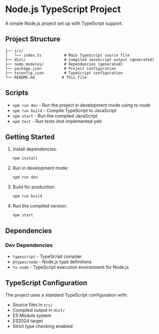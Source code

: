 # Node.js TypeScript Project

A simple Node.js project set up with TypeScript support.

## Project Structure

```
├── src/
│   └── index.ts          # Main TypeScript source file
├── dist/                 # Compiled JavaScript output (generated)
├── node_modules/         # Dependencies (generated)
├── package.json          # Project configuration
├── tsconfig.json         # TypeScript configuration
└── README.md            # This file
```

## Scripts

- `npm run dev` - Run the project in development mode using ts-node
- `npm run build` - Compile TypeScript to JavaScript
- `npm start` - Run the compiled JavaScript
- `npm test` - Run tests (not implemented yet)

## Getting Started

1. Install dependencies:
   ```bash
   npm install
   ```

2. Run in development mode:
   ```bash
   npm run dev
   ```

3. Build for production:
   ```bash
   npm run build
   ```

4. Run the compiled version:
   ```bash
   npm start
   ```

## Dependencies

### Dev Dependencies
- `typescript` - TypeScript compiler
- `@types/node` - Node.js type definitions
- `ts-node` - TypeScript execution environment for Node.js

## TypeScript Configuration

The project uses a standard TypeScript configuration with:
- Source files in `src/`
- Compiled output in `dist/`
- ES Module system
- ES2024 target
- Strict type checking enabled
